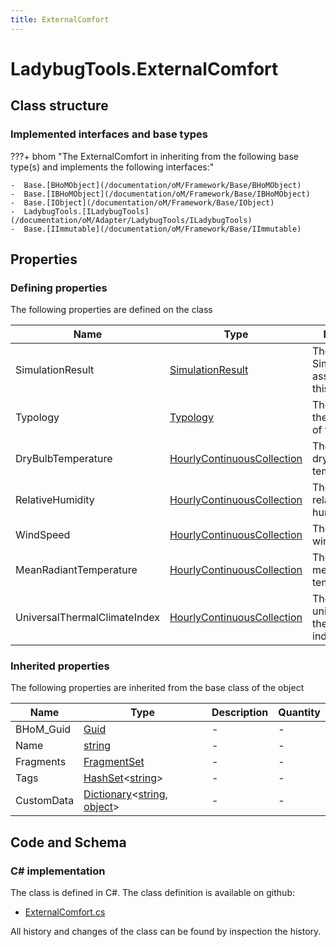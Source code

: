 ```yaml
---
title: ExternalComfort
---
```


# LadybugTools.ExternalComfort



## Class structure

### Implemented interfaces and base types

???+ bhom "The ExternalComfort in inheriting from the following base type(s) and implements the following interfaces:"

    -  Base.[BHoMObject](/documentation/oM/Framework/Base/BHoMObject)
    -  Base.[IBHoMObject](/documentation/oM/Framework/Base/IBHoMObject)
    -  Base.[IObject](/documentation/oM/Framework/Base/IObject)
    -  LadybugTools.[ILadybugTools](/documentation/oM/Adapter/LadybugTools/ILadybugTools)
    -  Base.[IImmutable](/documentation/oM/Framework/Base/IImmutable)


## Properties



### Defining properties

The following properties are defined on the class

| Name             | Type             | Description      | Quantity         |
|------------------|------------------|------------------|------------------|
| SimulationResult | [SimulationResult](/documentation/oM/Adapter/LadybugTools/SimulationResult) | The SimulationResult associated with this object. | - |
| Typology | [Typology](/documentation/oM/Adapter/LadybugTools/Typology) | The typology in the processing of this object. | - |
| DryBulbTemperature | [HourlyContinuousCollection](/documentation/oM/Adapter/LadybugTools/HourlyContinuousCollection) | The calculated dry bulb temperature. | - |
| RelativeHumidity | [HourlyContinuousCollection](/documentation/oM/Adapter/LadybugTools/HourlyContinuousCollection) | The calculated relative humidity. | - |
| WindSpeed | [HourlyContinuousCollection](/documentation/oM/Adapter/LadybugTools/HourlyContinuousCollection) | The calculated wind speed. | - |
| MeanRadiantTemperature | [HourlyContinuousCollection](/documentation/oM/Adapter/LadybugTools/HourlyContinuousCollection) | The calculated mean radiant temperature. | - |
| UniversalThermalClimateIndex | [HourlyContinuousCollection](/documentation/oM/Adapter/LadybugTools/HourlyContinuousCollection) | The calculated universal thermal climate index. | - |


### Inherited properties
The following properties are inherited from the base class of the object

| Name             | Type             | Description      | Quantity         |
|------------------|------------------|------------------|------------------|
| BHoM_Guid | [Guid](https://learn.microsoft.com/en-us/dotnet/api/System.Guid?view=netstandard-2.0) | - | - |
| Name | [string](https://learn.microsoft.com/en-us/dotnet/api/System.String?view=netstandard-2.0) | - | - |
| Fragments | [FragmentSet](/documentation/oM/Framework/Base/FragmentSet) | - | - |
| Tags | [HashSet](https://learn.microsoft.com/en-us/dotnet/api/System.Collections.Generic.HashSet-1?view=netstandard-2.0)&lt;[string](https://learn.microsoft.com/en-us/dotnet/api/System.String?view=netstandard-2.0)&gt; | - | - |
| CustomData | [Dictionary](https://learn.microsoft.com/en-us/dotnet/api/System.Collections.Generic.Dictionary-2?view=netstandard-2.0)&lt;[string](https://learn.microsoft.com/en-us/dotnet/api/System.String?view=netstandard-2.0), [object](https://learn.microsoft.com/en-us/dotnet/api/System.Object?view=netstandard-2.0)&gt; | - | - |


## Code and Schema

### C# implementation

The class is defined in C#. The class definition is available on github:

- [ExternalComfort.cs](https://github.com/BHoM/LadybugTools_Toolkit/blob/develop/LadybugTools_oM/Simulation/ExternalComfort.cs)

All history and changes of the class can be found by inspection the history.
